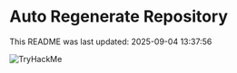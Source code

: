 # Auto Regenerate Repository

This README was last updated: 2025-09-04 13:37:56

 ![TryHackMe](https://tryhackme.com/badge/533634)